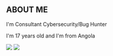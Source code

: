 ## ABOUT ME
<p>I'm Consultant Cybersecurity/Bug Hunter</p>
<p>I'm 17 years old and I'm from Angola</p>
<img src="https://img.shields.io/static/v1?label=react&message=Pentesting&color=blue&style=for-the-badge&logo=Python"/>
<img src="http://img.shields.io/static/v1?label=License&message=MIT&color=green&style=for-the-badge"/>


